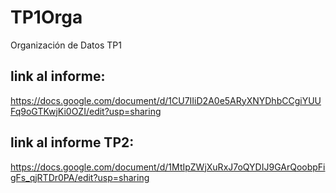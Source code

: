 # TP1Orga
Organización de Datos TP1 

## link al informe:
https://docs.google.com/document/d/1CU7IIiD2A0e5ARyXNYDhbCCgiYUUFq9oGTKwjKi0OZI/edit?usp=sharing


## link al informe TP2:
https://docs.google.com/document/d/1MtIpZWjXuRxJ7oQYDIJ9GArQoobpFigFs_qjRTDr0PA/edit?usp=sharing
